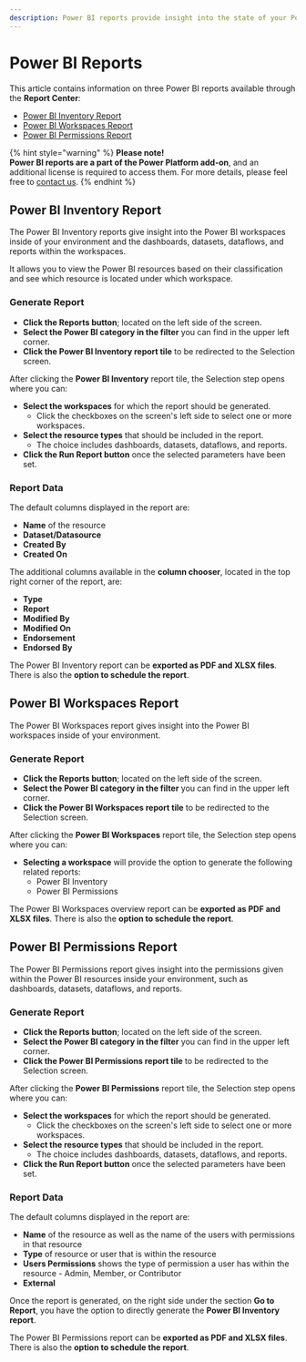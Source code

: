 ```yaml
---
description: Power BI reports provide insight into the state of your Power BI workspaces.
---
```


# Power BI Reports

This article contains information on three Power BI reports available through the **Report Center**:

* [Power BI Inventory Report](#power-bi-inventory-report)
* [Power BI Workspaces Report](#power-bi-workspaces-report)
* [Power BI Permissions Report](#power-bi-permissions-report)


{% hint style="warning" %}
**Please note!** \
**Power BI reports are a part of the Power Platform add-on**, and an additional license is required to access them. 
For more details, please feel free to [contact us](https://www.syskit.com/contact-us/).
{% endhint %}

## Power BI Inventory Report

The Power BI Inventory reports give insight into the Power BI workspaces inside of your environment and the dashboards, datasets, dataflows, and reports within the workspaces.

It allows you to view the Power BI resources based on their classification and see which resource is located under which workspace.

### Generate Report

 * **Click the Reports button**; located on the left side of the screen.
* **Select the Power BI category in the filter** you can find in the upper left corner.
* **Click the Power BI Inventory report tile** to be redirected to the Selection screen.

After clicking the **Power BI Inventory** report tile, the Selection step opens where you can:
* **Select the workspaces** for which the report should be generated.
   * Click the checkboxes on the screen's left side to select one or more workspaces. 
* **Select the resource types** that should be included in the report.
  * The choice includes dashboards, datasets, dataflows, and reports.
* **Click the Run Report button** once the selected parameters have been set.

### Report Data

The default columns displayed in the report are:
      
* **Name** of the resource
* **Dataset/Datasource**
* **Created By**
* **Created On**
      
The additional columns available in the **column chooser**, located in the top right corner of the report, are:
      
* **Type**
* **Report**
* **Modified By**
* **Modified On**
* **Endorsement**
* **Endorsed By**

The Power BI Inventory report can be **exported as PDF and XLSX files**. There is also the **option to schedule the report**.


## Power BI Workspaces Report

The Power BI Workspaces report gives insight into the Power BI workspaces inside of your environment.

### Generate Report

 * **Click the Reports button**; located on the left side of the screen.
* **Select the Power BI category in the filter** you can find in the upper left corner.
* **Click the Power BI Workspaces report tile** to be redirected to the Selection screen.

After clicking the **Power BI Workspaces** report tile, the Selection step opens where you can:
* **Selecting a workspace** will provide the option to generate the following related reports: 
   * Power BI Inventory
   * Power BI Permissions

The Power BI Workspaces overview report can be **exported as PDF and XLSX files**. There is also the **option to schedule the report**.


## Power BI Permissions Report

The Power BI Permissions report gives insight into the permissions given within the Power BI resources inside your environment, such as dashboards, datasets, dataflows, and reports. 

### Generate Report

 * **Click the Reports button**; located on the left side of the screen.
* **Select the Power BI category in the filter** you can find in the upper left corner.
* **Click the Power BI Permissions report tile** to be redirected to the Selection screen.

After clicking the **Power BI Permissions** report tile, the Selection step opens where you can:
* **Select the workspaces** for which the report should be generated.
   * Click the checkboxes on the screen's left side to select one or more workspaces. 
* **Select the resource types** that should be included in the report.
  * The choice includes dashboards, datasets, dataflows, and reports.
* **Click the Run Report button** once the selected parameters have been set.

### Report Data

The default columns displayed in the report are:
      
* **Name** of the resource as well as the name of the users with permissions in that resource
* **Type** of resource or user that is within the resource
* **Users Permissions** shows the type of permission a user has within the resource - Admin, Member, or Contributor
* **External**

Once the report is generated, on the right side under the section **Go to Report**, you have the option to directly generate the **Power BI Inventory report**. 

The Power BI Permissions report can be **exported as PDF and XLSX files**. There is also the **option to schedule the report**.